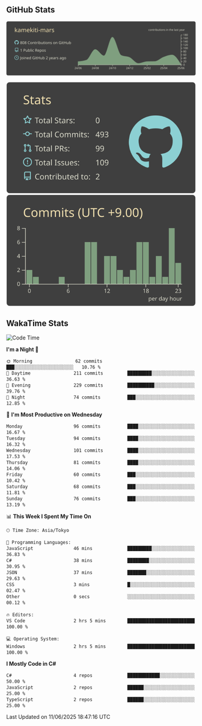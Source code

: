 ## GitHub Stats
[![](https://raw.githubusercontent.com/kamekiti-mars/kamekiti-mars/main/profile-summary-card-output/zenburn/0-profile-details.svg)](https://github.com/vn7n24fzkq/github-profile-summary-cards)
<!-- [![](https://raw.githubusercontent.com/kamekiti-mars/kamekiti-mars/main/profile-summary-card-output/zenburn/1-repos-per-language.svg)](https://github.com/vn7n24fzkq/github-profile-summary-cards) [![](https://raw.githubusercontent.com/kamekiti-mars/kamekiti-mars/main/profile-summary-card-output/zenburn/2-most-commit-language.svg)](https://github.com/vn7n24fzkq/github-profile-summary-cards) -->
[![](https://raw.githubusercontent.com/kamekiti-mars/kamekiti-mars/main/profile-summary-card-output/zenburn/3-stats.svg)](https://github.com/vn7n24fzkq/github-profile-summary-cards) [![](https://raw.githubusercontent.com/kamekiti-mars/kamekiti-mars/main/profile-summary-card-output/zenburn/4-productive-time.svg)](https://github.com/vn7n24fzkq/github-profile-summary-cards)

## WakaTime Stats
<!--START_SECTION:waka-->
![Code Time](http://img.shields.io/badge/Code%20Time-196%20hrs%207%20mins-blue)

**I'm a Night 🦉** 

```text
🌞 Morning                62 commits          ███░░░░░░░░░░░░░░░░░░░░░░   10.76 % 
🌆 Daytime                211 commits         █████████░░░░░░░░░░░░░░░░   36.63 % 
🌃 Evening                229 commits         ██████████░░░░░░░░░░░░░░░   39.76 % 
🌙 Night                  74 commits          ███░░░░░░░░░░░░░░░░░░░░░░   12.85 % 
```
📅 **I'm Most Productive on Wednesday** 

```text
Monday                   96 commits          ████░░░░░░░░░░░░░░░░░░░░░   16.67 % 
Tuesday                  94 commits          ████░░░░░░░░░░░░░░░░░░░░░   16.32 % 
Wednesday                101 commits         ████░░░░░░░░░░░░░░░░░░░░░   17.53 % 
Thursday                 81 commits          ████░░░░░░░░░░░░░░░░░░░░░   14.06 % 
Friday                   60 commits          ███░░░░░░░░░░░░░░░░░░░░░░   10.42 % 
Saturday                 68 commits          ███░░░░░░░░░░░░░░░░░░░░░░   11.81 % 
Sunday                   76 commits          ███░░░░░░░░░░░░░░░░░░░░░░   13.19 % 
```


📊 **This Week I Spent My Time On** 

```text
🕑︎ Time Zone: Asia/Tokyo

💬 Programming Languages: 
JavaScript               46 mins             █████████░░░░░░░░░░░░░░░░   36.83 % 
C#                       38 mins             ████████░░░░░░░░░░░░░░░░░   30.95 % 
JSON                     37 mins             ███████░░░░░░░░░░░░░░░░░░   29.63 % 
CSS                      3 mins              █░░░░░░░░░░░░░░░░░░░░░░░░   02.47 % 
Other                    0 secs              ░░░░░░░░░░░░░░░░░░░░░░░░░   00.12 % 

🔥 Editors: 
VS Code                  2 hrs 5 mins        █████████████████████████   100.00 % 

💻 Operating System: 
Windows                  2 hrs 5 mins        █████████████████████████   100.00 % 
```

**I Mostly Code in C#** 

```text
C#                       4 repos             ████████████░░░░░░░░░░░░░   50.00 % 
JavaScript               2 repos             ██████░░░░░░░░░░░░░░░░░░░   25.00 % 
TypeScript               2 repos             ██████░░░░░░░░░░░░░░░░░░░   25.00 % 
```




 Last Updated on 11/06/2025 18:47:16 UTC
<!--END_SECTION:waka-->
